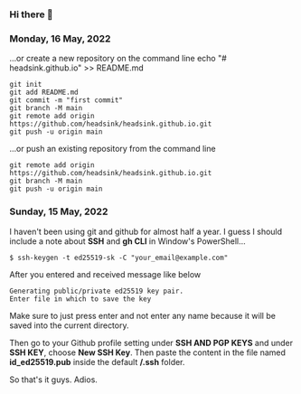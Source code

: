 ### Hi there 👋
### Monday, 16 May, 2022

…or create a new repository on the command line
echo "# headsink.github.io" >> README.md
```
git init
git add README.md
git commit -m "first commit"
git branch -M main
git remote add origin https://github.com/headsink/headsink.github.io.git
git push -u origin main
```
…or push an existing repository from the command line
```
git remote add origin https://github.com/headsink/headsink.github.io.git
git branch -M main
git push -u origin main
```

### Sunday, 15 May, 2022
I haven't been using git and github for almost half a year. I guess I should include a note about **SSH** and **gh CLI** in Window's PowerShell...

```
$ ssh-keygen -t ed25519-sk -C "your_email@example.com"
```
After you entered and received message like below
```
Generating public/private ed25519 key pair.
Enter file in which to save the key
```
Make sure to just press enter and not enter any name because it will be saved into the current directory.

Then go to your Github profile setting under **SSH AND PGP KEYS** and under **SSH KEY**, choose **New SSH Key**. Then paste the content in the file named **id_ed25519.pub** inside the default **/.ssh** folder.

So that's it guys. Adios.

<!--
**headsink/headsink** is a ✨ _special_ ✨ repository because its `README.md` (this file) appears on your GitHub profile.

Here are some ideas to get you started:

- 🔭 I’m currently working on ...
- 🌱 I’m currently learning ...
- 👯 I’m looking to collaborate on ...
- 🤔 I’m looking for help with ...
- 💬 Ask me about ...
- 📫 How to reach me: ...
- 😄 Pronouns: ...
- ⚡ Fun fact: ...
-->
